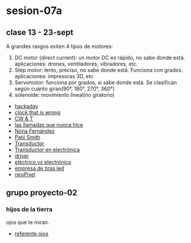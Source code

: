 # sesion-07a

## clase 13 - 23-sept

A grandes rasgos exiten 4 tipos de motores: 

1. DC motor (direct current): un motor DC es rápido, no sabe donde está. 
aplicaciones: drones, ventiladores, vibradores, etc.
2. Step motor: lento, preciso, no sabe donde está. Funciona con grados.
aplicaciones: impresoras 3D, etc
3. Servomotor: funciona por grados, si sabe donde está. Se clasifican según cuánto giran(90°, 180°, 270°, 360°)
4. solenoide: movimiento lineal(no giratorio)


- [hackaday](https://hackaday.com)
- [clock that is wrong](https://github.com/dupontgu/clock_that_is_wrong)
- [CW & T](https://cwandt.com)
- [las llamadas que nunca hice](https://www.instagram.com/lasllamadasquenuncahice)
- [Nona Fernández](https://es.wikipedia.org/wiki/Nona_Fernández)
- [Patii Smith](https://es.wikipedia.org/wiki/Patti_Smith)
- [Transductor](https://es.wikipedia.org/wiki/Transducción)
- [Transductor en electrónica](https://es.wikipedia.org/wiki/Transductor)
- [driver](https://es.wikipedia.org/wiki/Controlador_de_dispositivo)
- [eléctrico vs electrónico](https://osakaelectronicsltda.com/blog/biblioteca/cual-es-la-diferencia-entre-un-aparato-electrico-y-electronico)
- [empresa de tiras led](https://www.demasled.cl/)
- [neoPixel](https://www.adafruit.com/category/168)


## grupo proyecto-02

### hijos de la tierra

ojos que te miran.

- [referente ojos](https://www.youtube.com/watch?v=Ftt9e8xnKE4)

